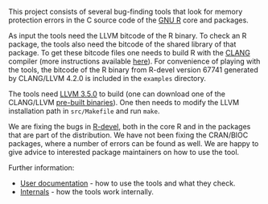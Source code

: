 
This project consists of several bug-finding tools that look for memory
protection errors in the C source code of the [GNU
R](http://www.r-project.org/) core and packages.  

As input the tools need the LLVM bitcode of the R binary. To check an R
package, the tools also need the bitcode of the shared library of that
package.  To get these bitcode files one needs to build R with the
[CLANG](http://clang.llvm.org/) compiler (more instructions available
[here](BUILDING.md)).  For convenience of playing with the tools, the bitcode
of the R binary from R-devel version 67741 generated by CLANG/LLVM 4.2.0 is
included in the `examples` directory.

The tools need [LLVM 3.5.0](http://llvm.org/releases/download.html) to build
(one can download one of the CLANG/LLVM [pre-built
binaries](http://llvm.org/releases/download.html#3.5.0)).  One then needs to
modify the LLVM installation path in `src/Makefile` and run `make`.

We are fixing the bugs in [R-devel](https://svn.r-project.org/R/trunk/),
both in the core R and in the packages that are part of the distribution. 
We have not been fixing the CRAN/BIOC packages, where a number of errors can
be found as well.  We are happy to give advice to interested package
maintainers on how to use the tool.

Further information:

* [User documentation](doc/USAGE.md) - how to use the tools and what they check.
* [Internals](doc/INTERNALS.md) - how the tools work internally.

